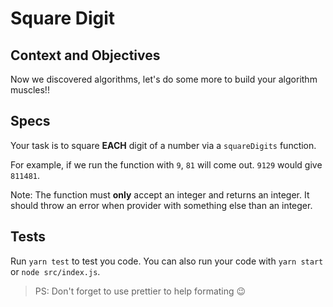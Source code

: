 # Square Digit

## Context and Objectives

Now we discovered algorithms, let's do some more to build your algorithm muscles!!

## Specs

Your task is to square **EACH** digit of a number via a `squareDigits` function.

For example, if we run the function with `9`, `81` will come out.
`9129` would give `811481`.

Note: The function must **only** accept an integer and returns an integer.
It should throw an error when provider with something else than an integer.

## Tests

Run `yarn test` to test you code.
You can also run your code with `yarn start` or `node src/index.js`.

> PS: Don't forget to use prettier to help formating 😉
